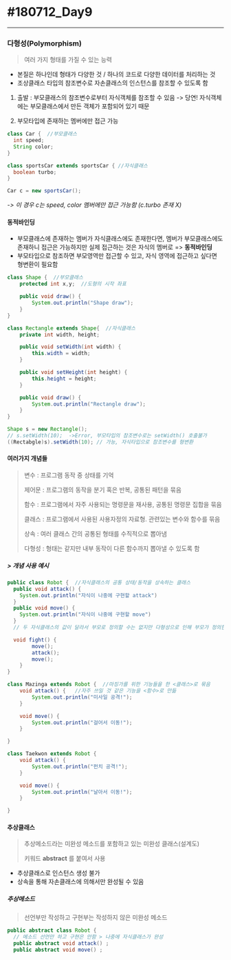 # #180712_Day9
***
### 다형성(Polymorphism)
> 여러 가지 형태를 가질 수 있는 능력

- 본질은 하나인데 형태가 다양한 것 / 하나의 코드로 다양한 데이터를 처리하는 것
- 조상클래스 타입의 참조변수로 자손클래스의 인스턴스를 참조할 수 있도록 함


1. 출발 : 부모클래스의 참조변수로부터 자식객체를 참조할 수 있음
-> 당연! 자식객체에는 부모클래스에서 만든 객체가 포함되어 있기 때문

2. 부모타입에 존재하는 멤버에만 접근 가능

  ~~~JAVA
  class Car {  //부모클래스
    int speed;
    String color;
  }

  class sportsCar extends sportsCar { //자식클래스
    boolean turbo;
  }
  ~~~

  ~~~JAVA
  Car c = new sportsCar();
  ~~~
  *-> 이 경우 c는 speed, color 멤버에만 접근 가능함 (c.turbo 존재 X)*

#### 동적바인딩
- 부모클래스에 존재하는 멤버가 자식클래스에도 존재한다면, 멤버가 부모클래스에도 존재하니 접근은 가능하지만 실제 접근하는 것은 자식의 멤버로 => **동적바인딩**
- 부모타입으로 참조하면 부모영역만 접근할 수 있고, 자식 영역에 접근하고 싶다면 형변환이 필요함

~~~JAVA
class Shape {  //부모클래스
	protected int x,y;  //도형의 시작 좌표

	public void draw() {
		System.out.println("Shape draw");
	}
}

class Rectangle extends Shape{  //자식클래스
	private int width, height;

	public void setWidth(int width) {
		this.width = width;
	}

	public void setHeight(int height) {
		this.height = height;
	}

	public void draw() {
		System.out.println("Rectangle draw");
	}
}
~~~

~~~JAVA
Shape s = new Rectangle();
// s.setWidth(10);  ->Error, 부모타입의 참조변수로는 setWidth() 호출불가
((Rectabgle)s).setWidth(10); // 가능, 자식타입으로 참조변수를 형변환
~~~

#### 여러가지 개념들
> 변수 : 프로그램 동작 중 상태를 기억
>
> 제어문 : 프로그램의 동작을 분기 혹은 반복, 공통된 패턴을 묶음
>
> 함수 : 프로그램에서 자주 사용되는 명령문을 재사용, 공통된 명령문 집합을 묶음
>
> 클래스 : 프로그램에서 사용된 사용자정의 자료형. 관련있는 변수와 함수를 묶음
>
> 상속 : 여러 클래스 간의 공통된 형태를 수직적으로 뽑아냄
>
> 다형성 : 형태는 같지만 내부 동작이 다른 함수까지 뽑아낼 수 있도록 함

##### > 개념 사용 예시

~~~JAVA
public class Robot {  //자식클래스의 공통 상태/동작을 상속하는 클래스
  public void attack() {
    System.out.println("자식이 나중에 구현할 attack")
  }
  public void move() {
    System.out.println("자식이 나중에 구현할 move")
  }
  // 두 자식클래스의 값이 달라서 부모로 정의할 수는 없지만 다형성으로 인해 부모가 정의한 방식과 상관 없이 자식은 그들의 정의를 내림

  void fight() {
		move();
		attack();
		move();
	}
}

class Mazinga extends Robot {  //마징가를 위한 기능들을 한 <클래스>로 묶음
	void attack() {   //자주 쓰일 것 같은 기능을 <함수>로 만듦
		System.out.println("미사일 공격!");
	}

	void move() {
		System.out.println("걸어서 이동!");
	}

}

class Taekwon extends Robot {
	void attack() {
		System.out.println("펀치 공격!");
	}

	void move() {
		System.out.println("날아서 이동!");
	}

}
~~~

#### 추상클래스
> 추상메소드라는 미완성 메소드를 포함하고 있는 미완성 클래스(설계도)
>
> 키워드 **abstract** 를 붙여서 사용

- 추상클래스로 인스턴스 생성 불가
- 상속을 통해 자손클래스에 의해서만 완성될 수 있음

##### 추상메소드
> 선언부만 작성하고 구현부는 작성하지 않은 미완성 메소드

~~~JAVA
public abstract class Robot {
  // 메소드 선언만 하고 구현은 안함 > 나중에 자식클래스가 완성
  public abstract void attack() ;
  public abstract void move() ;

~~~
